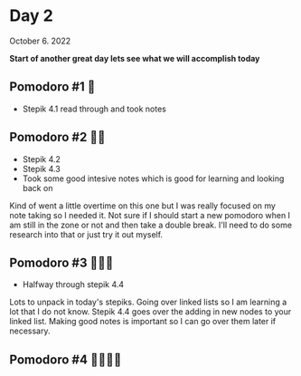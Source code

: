 # Day 2
October 6. 2022

**Start of another great day lets see what we will accomplish today**
## Pomodoro #1 🍅
* Stepik 4.1 read through and took notes
## Pomodoro #2 🍅🍅
* Stepik 4.2
* Stepik 4.3
* Took some good intesive notes which is good for learning and looking back on

Kind of went a little overtime on this one but I was really focused on my note taking so I needed it. Not sure if I should start a new pomodoro when I am still in the zone or not and then take a double break. I'll need to do some research into that or just try it out myself.
## Pomodoro #3 🍅🍅🍅
* Halfway through stepik 4.4

Lots to unpack in today's stepiks. Going over linked lists so I am learning a lot that I do not know. Stepik 4.4 goes over the adding in new nodes to your linked list. Making good notes is important so I can go over them later if necessary.
## Pomodoro #4 🍅🍅🍅🍅
